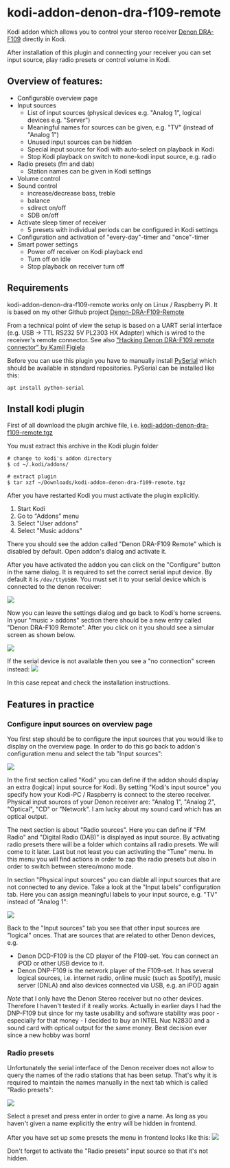# kodi-addon-denon-dra-f109-remote
Kodi addon which allows you to control your stereo receiver [Denon DRA-F109](https://www.denon.de/de/product/compactsystem/mini/draf109dab) directly in Kodi. 

After installation of this plugin and connecting your receiver you can set input source, play radio presets or control volume in Kodi. 

## Overview of features:
* Configurable overview page
* Input sources
  * List of input sources (physical devices e.g. "Analog 1", logical devices e.g. "Server")
  * Meaningful names for sources can be given, e.g. "TV" (instead of "Analog 1")
  * Unused input sources can be hidden
  * Special input source for Kodi with auto-select on playback in Kodi
  * Stop Kodi playback on switch to none-kodi input source, e.g. radio
* Radio presets (fm and dab)
  * Station names can be given in Kodi settings
* Volume control
* Sound control
  * increase/decrease bass, treble
  * balance
  * sdirect on/off
  * SDB on/off
* Activate sleep timer of receiver
  * 5 presets with individual periods can be configured in Kodi settings
* Configuration and activation of "every-day"-timer and "once"-timer
* Smart power settings
  * Power off receiver on Kodi playback end
  * Turn off on idle
  * Stop playback on receiver turn off


## Requirements

kodi-addon-denon-dra-f109-remote works only on Linux / Raspberry Pi. It is based on my other Github project [Denon-DRA-F109-Remote](/Heckie75/Denon-DRA-F109-Remote/)

From a technical point of view the setup is based on a UART serial interface (e.g. USB -> TTL RS232 5V PL2303 HX Adapter) which is wired to the receiver's remote connector. See also ["Hacking Denon DRA-F109 remote connector" by Kamil Figiela](https://kfigiela.github.io/2014/06/15/denon-remote-connector/)

Before you can use this plugin you have to manually install [PySerial](https://pythonhosted.org/pyserial/) which should be available in standard repositories. PySerial can be installed like this:
```
apt install python-serial
```

## Install kodi plugin
First of all download the plugin archive file, i.e. [kodi-addon-denon-dra-f109-remote.tgz](/kodi-addon-denon-dra-f109-remote.tgz)

You must extract this archive in the Kodi plugin folder
```
# change to kodi's addon directory
$ cd ~/.kodi/addons/

# extract plugin
$ tar xzf ~/Downloads/kodi-addon-denon-dra-f109-remote.tgz 
```

After you have restarted Kodi you must activate the plugin explicitly. 
1. Start Kodi
2. Go to "Addons" menu
3. Select "User addons"
4. Select "Music addons"

There you should see the addon called "Denon DRA-F109 Remote" which is disabled by default. Open addon's dialog and activate it.

After you have activated the addon you can click on the "Configure" button in the same dialog. It is required to set the correct serial input device. By default it is `/dev/ttyUSB0`. You must set it to your serial device which is connected to the denon receiver:

<img src="plugin.audio.denon-dra-f109-remote/resources/assets/screen_settings_01_device.png?raw=true">

Now you can leave the settings dialog and go back to Kodi's home screens. In your "music > addons" section there should be a new entry called "Denon DRA-F109 Remote". After you click on it you should see a simular screen as shown below.

<img src="plugin.audio.denon-dra-f109-remote/resources/assets/screen_01_overview.png?raw=true">

If the serial device is not available then you see a "no connection" screen instead:
<img src="plugin.audio.denon-dra-f109-remote/resources/assets/screen_no_connection.png?raw=true">

In this case repeat and check the installation instructions.

## Features in practice

### Configure input sources on overview page
You first step should be to configure the input sources that you would like to display on the overview page. In order to do this go back to addon's configuration menu and select the tab "Input sources":

<img src="plugin.audio.denon-dra-f109-remote/resources/assets/screen_settings_02_sources.png?raw=true">

In the first section called "Kodi" you can define if the addon should display an extra (logical) input source for Kodi. By setting "Kodi's input source" you specify how your Kodi-PC / Raspberry is connect to the stereo receiver. Physical input sources of your Denon receiver are: "Analog 1", "Analog 2", "Optical", "CD" or "Network". I am lucky about my sound card which has an optical output.

The next section is about "Radio sources". Here you can define if "FM Radio" and "Digital Radio (DAB)" is displayed as input source. By activating radio presets there will be a folder which contains all radio presets. We will come to it later. Last but not least you can activating the "Tune" menu. In this menu you will find actions in order to zap the radio presets but also in order to switch between stereo/mono mode. 

In section "Physical input sources" you can diable all input sources that are not connected to any device. Take a look at the "Input labels" configuration tab. Here you can assign meaningful labels to your input source, e.g. "TV" instead of "Analog 1":

<img src="plugin.audio.denon-dra-f109-remote/resources/assets/screen_settings_03_labels.png?raw=true">

Back to the "Input sources" tab you see that other input sources are "logical" onces. That are sources that are related to other Denon devices, e.g. 
* Denon DCD-F109 is the CD player of the F109-set. You can connect an iPOD or other USB device to it.
* Denon DNP-F109 is the network player of the F109-set. It has several logical sources, i.e. internet radio,  online music (such as Spotify), music server (DNLA) and also devices connected via USB, e.g. an iPOD again

*Note* that I only have the Denon Stereo receiver but no other devices. Therefore I haven't tested if it really works.  Actually in earlier days I had the DNP-F109 but since for my taste usability and software stability was poor - especially for that money - I decided to buy an INTEL Nuc N2830 and a sound card with optical output for the same money. Best decision ever since a new hobby was born!

### Radio presets

Unfortunately the serial interface of the Denon receiver does not allow to query the names of the radio stations that has been setup. That's why it is required to maintain the names manually in the next tab which is called "Radio presets":

<img src="plugin.audio.denon-dra-f109-remote/resources/assets/screen_settings_04_presets.png?raw=true">

Select a preset and press enter in order to give a name. As long as you haven't given a name explicitly the entry will be hidden in frontend. 

After you have set up some presets the menu in frontend looks like this:
<img src="plugin.audio.denon-dra-f109-remote/resources/assets/screen_02_presets?raw=true">


Don't forget to activate the "Radio presets" input source so that it's not hidden.

